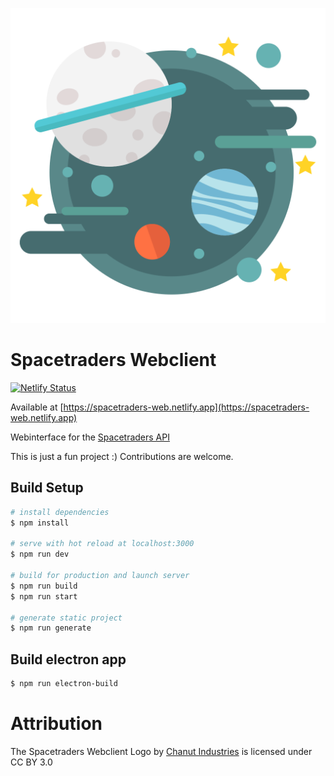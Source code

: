 ![Logo](assets/images/logo.svg)

# Spacetraders Webclient

[![Netlify Status](https://api.netlify.com/api/v1/badges/74180672-1311-4767-869a-f91612f146c0/deploy-status)](https://app.netlify.com/sites/spacetraders-web/deploys)

Available at [https://spacetraders-web.netlify.app](https://spacetraders-web.netlify.app)

Webinterface for the [Spacetraders API](https://spacetraders.io/)

This is just a fun project :)
Contributions are welcome.

## Build Setup

```bash
# install dependencies
$ npm install

# serve with hot reload at localhost:3000
$ npm run dev

# build for production and launch server
$ npm run build
$ npm run start

# generate static project
$ npm run generate
```

## Build electron app

```bash
$ npm run electron-build
```

# Attribution
The Spacetraders Webclient Logo by [Chanut Industries](https://www.iconfinder.com/Chanut-is) is licensed under CC BY 3.0